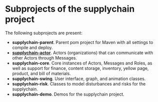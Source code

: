 # Subprojects of the supplychain project

The following subprojects are present:

 - **supplychain-parent**. Parent pom project for Maven with all settings to compile and deploy.
 - **[supplychain-actor](../2-actor/introduction.md)**. Actors (organizations) that can communicate with other Actors through Messages.
 - **supplychain-core**. Core instances of Actors, Messages and Roles, as well as support for finance, content storage, inventory, yellow page, product, and bill of materials. 
 - **supplychain-swing**. User interface, graph, and animation classes.
 - **supplychain-risk**. Classes to model disturbances and risks for the supplychain.
 - **supplychain-demo**. Demos for the supplychain project.

